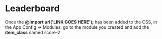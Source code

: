 # Leaderboard
Once the <b>@import url('LINK GOES HERE');</b> has been added to the CSS, in the App Config -> Modules, go to the module you created and add the <b>item_class</b> named score-2
